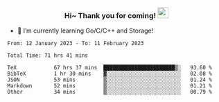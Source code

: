 <h3 align="center">
    Hi~ Thank you for coming!
    <img src="https://media.giphy.com/media/hvRJCLFzcasrR4ia7z/giphy.gif" width="25px">
</h3>

<!--
**pineapple-man/pineapple-man** is a ✨ _special_ ✨ repository because its `README.md` (this file) appears on your GitHub profile.

Here are some ideas to get you started:
- 🔭 I’m currently working on ...
- 🤔 I’m looking for help with ...
- 💬 Ask me about ...
- 📫 How to reach me: ...
- 😄 Pronouns: ...
- ⚡ Fun fact: 
- 👯 I’m looking to collaborate on kubernetes
-->
- 🌱 I’m currently learning Go/C/C++ and Storage!

<!--START_SECTION:waka-->

```text
From: 12 January 2023 - To: 11 February 2023

Total Time: 71 hrs 41 mins

TeX            67 hrs 37 mins  ███████████████████████▒░   93.60 %
BibTeX         1 hr 30 mins    ▓░░░░░░░░░░░░░░░░░░░░░░░░   02.08 %
JSON           53 mins         ▒░░░░░░░░░░░░░░░░░░░░░░░░   01.24 %
Markdown       52 mins         ▒░░░░░░░░░░░░░░░░░░░░░░░░   01.21 %
Other          34 mins         ▒░░░░░░░░░░░░░░░░░░░░░░░░   00.79 %
```

<!--END_SECTION:waka-->
